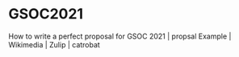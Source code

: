 # GSOC2021
How to write a perfect proposal for GSOC 2021 | propsal Example | Wikimedia | Zulip | catrobat
